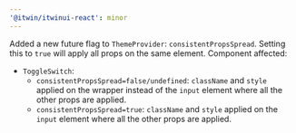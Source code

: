 ```yaml
---
'@itwin/itwinui-react': minor
---
```


Added a new future flag to `ThemeProvider`: `consistentPropsSpread`. Setting this to `true` will apply all props on the same element. Component affected:
- `ToggleSwitch`:
  - `consistentPropsSpread=false/undefined`: `className` and `style` applied on the wrapper instead of the `input` element where all the other props are applied.
  - `consistentPropsSpread=true`: `className` and `style` applied on the `input` element where all the other props are applied.
